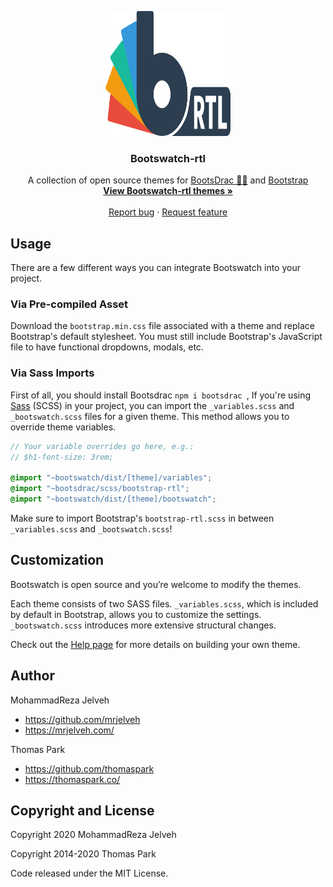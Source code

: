 <p align="center">
  <img width="200" height="200" src="./docs/_assets/img/logo-dark.svg">
</p>

<h3 align="center">Bootswatch-rtl</h3>

<p align="center">
  A collection of open source themes for <a href="https://mrjelveh.github.io/BootsDrac/">BootsDrac 🧛‍♂️</a> and <a href="https://getbootstrap.com/">Bootstrap</a>
  <br>
  <a href="https://mrjelveh.github.io/bootswatch-rtl"><strong>View Bootswatch-rtl themes »</strong></a>
  <br>
  <br>
  <a href="https://github.com/mrjelveh/bootswatch-rtl/issues/new">Report bug</a>
  ·
  <a href="https://github.com/mrjelveh/bootswatch-rtl/issues/new">Request feature</a>

</p>

## Usage

There are a few different ways you can integrate Bootswatch into your project.

### Via Pre-compiled Asset

Download the `bootstrap.min.css` file associated with a theme and replace
Bootstrap's default stylesheet. You must still include Bootstrap's JavaScript
file to have functional dropdowns, modals, etc.


### Via Sass Imports

First of all, you should install Bootsdrac ```npm i bootsdrac ```, If you're using [Sass](https://sass-lang.com/) (SCSS) in your project, you can
import the `_variables.scss` and `_bootswatch.scss` files for a given theme.
This method allows you to override theme variables.

```scss
// Your variable overrides go here, e.g.:
// $h1-font-size: 3rem;

@import "~bootswatch/dist/[theme]/variables";
@import "~bootsdrac/scss/bootstrap-rtl";
@import "~bootswatch/dist/[theme]/bootswatch";
```

Make sure to import Bootstrap's `bootstrap-rtl.scss` in between `_variables.scss`
and `_bootswatch.scss`!


## Customization

Bootswatch is open source and you’re welcome to modify the themes.

Each theme consists of two SASS files. `_variables.scss`, which is included by default in Bootstrap, allows you to customize the settings. `_bootswatch.scss` introduces more extensive structural changes.

Check out the [Help page](https://mrjelveh.github.io/bootswatch-rtl/help/#customization) for more details on building your own theme.



## Author

MohammadReza Jelveh

* <https://github.com/mrjelveh>
* <https://mrjelveh.com/>


Thomas Park

* <https://github.com/thomaspark>
* <https://thomaspark.co/>


## Copyright and License

Copyright 2020 MohammadReza Jelveh

Copyright 2014-2020 Thomas Park


Code released under the MIT License.
